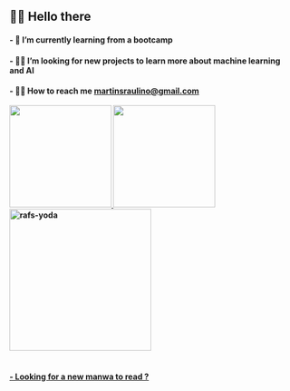  
 <h2> 🐱‍🚀 Hello there 

<h4>- 🌱 I’m currently learning from a bootcamp
<h4>- 🐱‍💻 I’m looking for new projects to learn more about machine learning and AI
<h4>- 🐱‍👤 How to reach me  <a href="mailto:martinsraulino@gmail.com">martinsraulino@gmail.com
  
<div>
  <div style="display: inline_block"><br>
  <a href="https://github.com/Alphatyrant">
  <img height="180em" src="https://github-readme-stats.vercel.app/api?username=Alphatyrant&show_icons=true&theme=gotham&include_all_commits=true&count_private=true"/>
  <img height="180em" src="https://github-readme-stats.vercel.app/api/top-langs/?username=Alphatyrant&layout=compact&langs_count=7&theme=gotham"/>
  <img align="center"  alt="rafs-yoda" src="https://media.discordapp.net/attachments/855706938427834388/861781665504559105/03xbhgf1w7w51.gif" width="250">
  <div>
  <h4>  <br /><a align="right" href="https://leitor.net/manga/solo-leveling/170022/capitulo-1" > - Looking for a new manwa to read ?

    
##
